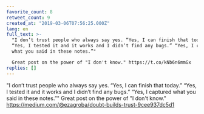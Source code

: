 ```yaml
---
favorite_count: 8
retweet_count: 9
created_at: "2019-03-06T07:56:25.000Z"
lang: en
full_text: >-
  "I don’t trust people who always say yes. “Yes, I can finish that today.”
  “Yes, I tested it and it works and I didn’t find any bugs.” “Yes, I captured
  what you said in these notes.”" 

  Great post on the power of "I don't know." https://t.co/kNb6n6mmGx
replies: []
---
```


"I don’t trust people who always say yes. “Yes, I can finish that today.” “Yes,
I tested it and it works and I didn’t find any bugs.” “Yes, I captured what you
said in these notes.”" Great post on the power of "I don't know."
<https://medium.com/@ezagroba/doubt-builds-trust-9cee937dc5d1>
